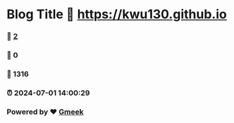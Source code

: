 # Blog Title :link: https://kwu130.github.io 
### :page_facing_up: [2](https://kwu130.github.io/tag.html) 
### :speech_balloon: 0 
### :hibiscus: 1316 
### :alarm_clock: 2024-07-01 14:00:29 
### Powered by :heart: [Gmeek](https://github.com/Meekdai/Gmeek)
